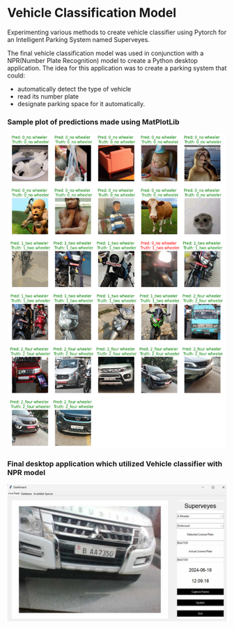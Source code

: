 # Vehicle Classification Model 
Experimenting various methods to create vehicle classifier using Pytorch for an Intelligent Parking System named Superveyes.

The final vehicle classification model was used in conjunction with a NPR(Number Plate Recognition) model to create a Python desktop application.
The idea for this application was to create a parking system that could:
<ul>
<li>automatically detect the type of vehicle</li>
<li>read its number plate</li>
<li>designate parking space for it automatically.</li>
</ul>

### Sample plot of predictions made using MatPlotLib</i></figcaption>
<img src="https://github.com/yunidh/vehicle_classifier/blob/main/images/result.png" width="500">
<br/>

### Final desktop application which utilized Vehicle classifier with NPR model
<img src="https://github.com/yunidh/vehicle_classifier/blob/main/images/desktop%20example.jpg" width="600">
  
